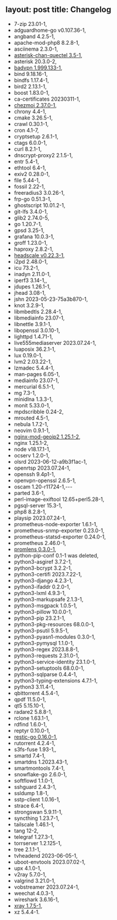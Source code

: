 layout: post
title: Changelog
---


* 7-zip 23.01-1,
* adguardhome-go v0.107.36-1,
* angband 4.2.5-1,
* apache-mod-php8 8.2.8-1,
* asciinema 2.3.0-1,
* [asterisk-chan-quectel 3.5-1](https://github.com/IchthysMaranatha/asterisk-chan-quectel),
* asterisk 20.3.0-2,
* [badvpn 1.999.133-1](https://github.com/ambrop72/badvpn),
* bind 9.18.16-1,
* bindfs 1.17.4-1,
* bird2 2.13.1-1,
* boost 1.83.0-1,
* ca-certificates 20230311-1,
* [chezmoi 2.37.0-1](https://www.chezmoi.io/),
* chrony 4.4-1,
* cmake 3.26.5-1,
* crawl 0.30.1-1,
* cron 4.1-7,
* cryptsetup 2.6.1-1,
* ctags 6.0.0-1,
* curl 8.2.1-1,
* dnscrypt-proxy2 2.1.5-1,
* entr 5.4-1,
* ethtool 6.4-1,
* exiv2 0.28.0-1,
* file 5.44-1,
* fossil 2.22-1,
* freeradius3 3.0.26-1,
* frp-go 0.51.3-1,
* ghostscript 10.01.2-1,
* git-lfs 3.4.0-1,
* glib2 2.74.0-5,
* go 1.20.7-1,
* gpsd 3.25-1,
* grafana 10.0.3-1,
* groff 1.23.0-1,
* haproxy 2.8.2-1,
* [headscale v0.22.3-1](https://github.com/juanfont/headscale),
* i2pd 2.48.0-1,
* icu 73.2-1,
* inadyn 2.11.0-1,
* iperf3 3.14-1,,
* jdupes 1.26.1-1,
* jhead 3.08-1,
* jshn 2023-05-23-75a3b870-1,
* knot 3.2.9-1,
* libmbedtls 2.28.4-1,
* libmediainfo 23.07-1,
* libnettle 3.9.1-1,
* libopenssl 3.0.10-1,
* lighttpd 1.4.71-1,
* live555mediaserver 2023.07.24-1,
* luaposix 36.2.1-1,
* lux 0.19.0-1,
* lvm2 2.03.22-1,
* lzmadec 5.4.4-1,
* man-pages 6.05-1,
* mediainfo 23.07-1,
* mercurial 6.5.1-1,
* mg 7.3-1,
* minidlna 1.3.3-1,
* monit 5.33.0-1,
* mpdscribble 0.24-2,
* mrouted 4.5-1,
* nebula 1.7.2-1,
* neovim 0.9.1-1,
* [nginx-mod-geoip2 1.25.1-2](https://github.com/leev/ngx_http_geoip2_module),
* nginx 1.25.1-2,
* node v18.17.1-1,
* ocserv 1.2.0-1,
* olsrd 2023-06-12-a9b3f1ac-1,
* openrtsp 2023.07.24-1,
* openssh 9.4p1-1,
* openvpn-openssl 2.6.5-1,
* oscam 1.20-r11724-1,---
* parted 3.6-1,
* perl-image-exiftool 12.65+perl5.28-1,
* pgsql-server 15.3-1,
* php8 8.2.8-1,
* playsip 2023.07.24-1,
* prometheus-node-exporter 1.6.1-1,
* prometheus-snmp-exporter 0.23.0-1,
* prometheus-statsd-exporter 0.24.0-1,
* prometheus 2.46.0-1,
* [promlens 0.3.0-1](https://github.com/prometheus/promlens),
* python-pip-conf 0.1-1 was deleted,
* python3-asgiref 3.7.2-1,
* python3-bcrypt 3.2.2-1,
* python3-certifi 2023.7.22-1,
* python3-django 4.2.3-1,
* python3-ifaddr 0.2.0-1,
* python3-lxml 4.9.3-1,
* python3-markupsafe 2.1.3-1,
* python3-msgpack 1.0.5-1,
* python3-pillow 10.0.0-1,
* python3-pip 23.2.1-1,
* python3-pkg-resources 68.0.0-1,
* python3-psutil 5.9.5-1,
* python3-pyasn1-modules 0.3.0-1,
* python3-pymysql 1.1.0-1,
* python3-regex 2023.8.8-1,
* python3-requests 2.31.0-1,
* python3-service-identity 23.1.0-1,
* python3-setuptools 68.0.0-1,
* python3-sqlparse 0.4.4-1,
* python3-typing-extensions 4.7.1-1,
* python3 3.11.4-1,
* qbittorrent 4.5.4-1,
* qpdf 11.5.0-1,
* qt5 5.15.10-1,
* radare2 5.8.8-1,
* rclone 1.63.1-1,
* rdfind 1.6.0-1,
* reptyr 0.10.0-1,
* [restic-go 0.16.0-1](https://restic.net/),
* rutorrent 4.2.4-1,
* s3fs-fuse 1.93-1,,
* smartd 7.4-1,
* smartdns 1.2023.43-1,
* smartmontools 7.4-1,
* snowflake-go 2.6.0-1,
* softflowd 1.1.0-1,
* sshguard 2.4.3-1,
* ssldump 1.8-1,
* sstp-client 1.0.16-1,
* strace 6.4-1,
* strongswan 5.9.11-1,
* syncthing 1.23.7-1,
* tailscale 1.46.1-1,
* tang 12-2,
* telegraf 1.27.3-1,
* torrserver 1.2.125-1,
* tree 2.1.1-1,
* tvheadend 2023-06-05-1,
* uboot-envtools 2023.07.02-1,
* upx 4.1.0-1,
* v2ray 5.7.0-1,
* valgrind 3.21.0-1,
* vobstreamer 2023.07.24-1,
* weechat 4.0.3-1,
* wireshark 3.6.16-1,
* [xray 1.7.5-1](https://github.com/XTLS/Xray-core),
* xz 5.4.4-1.
